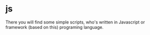 # js
There you will find some simple scripts, who's written in Javascript or framework (based on this) programing language.
